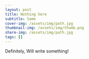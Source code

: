 ```yaml
---
layout: post
title: Nothing here
subtitle: Same
cover-img: /assets/img/path.jpg
thumbnail-img: /assets/img/thumb.png
share-img: /assets/img/path.jpg
tags: []
---
```


Definitely, Will write something!